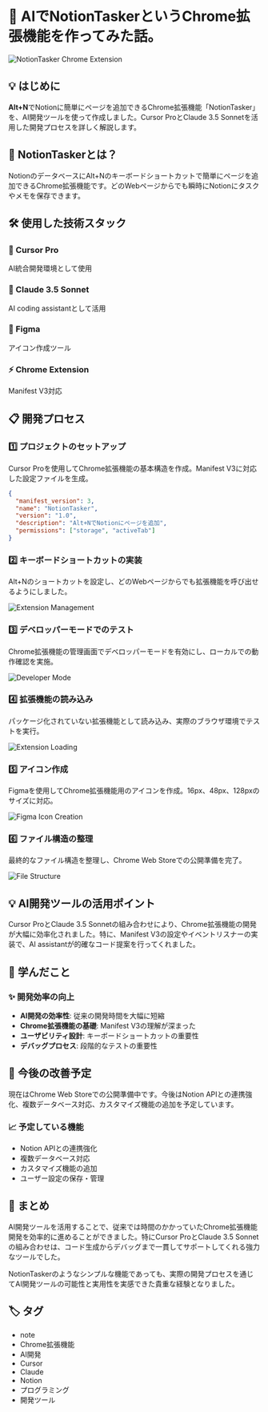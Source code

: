 # 🚀 AIでNotionTaskerというChrome拡張機能を作ってみた話。

![NotionTasker Chrome Extension](/images/note/n4205dbdd13c4_cb3d85fdb97a82f7df57c5267bc06250.png)

## 💡 はじめに

**Alt+N**でNotionに簡単にページを追加できるChrome拡張機能「NotionTasker」を、AI開発ツールを使って作成しました。Cursor ProとClaude 3.5 Sonnetを活用した開発プロセスを詳しく解説します。

## 🎯 NotionTaskerとは？

NotionのデータベースにAlt+Nのキーボードショートカットで簡単にページを追加できるChrome拡張機能です。どのWebページからでも瞬時にNotionにタスクやメモを保存できます。

## 🛠️ 使用した技術スタック

### 🤖 Cursor Pro
AI統合開発環境として使用

### 🧠 Claude 3.5 Sonnet
AI coding assistantとして活用

### 🎨 Figma
アイコン作成ツール

### ⚡ Chrome Extension
Manifest V3対応

## 📋 開発プロセス

### 1️⃣ プロジェクトのセットアップ

Cursor Proを使用してChrome拡張機能の基本構造を作成。Manifest V3に対応した設定ファイルを生成。

```json
{
  "manifest_version": 3,
  "name": "NotionTasker",
  "version": "1.0",
  "description": "Alt+NでNotionにページを追加",
  "permissions": ["storage", "activeTab"]
}
```

### 2️⃣ キーボードショートカットの実装

Alt+Nのショートカットを設定し、どのWebページからでも拡張機能を呼び出せるようにしました。

![Extension Management](/images/note/n4205dbdd13c4_1728869853-MGD6qQRfijvuF4wLptyJHKTl.png)

### 3️⃣ デベロッパーモードでのテスト

Chrome拡張機能の管理画面でデベロッパーモードを有効にし、ローカルでの動作確認を実施。

![Developer Mode](/images/note/n4205dbdd13c4_1728869406-ETQDgkMaA6O3pCoPFBwYWKJS.png)

### 4️⃣ 拡張機能の読み込み

パッケージ化されていない拡張機能として読み込み、実際のブラウザ環境でテストを実行。

![Extension Loading](/images/note/n4205dbdd13c4_1728869946-ai9fG0CmwEUPVZcxusg4y2XO.png)

### 5️⃣ アイコン作成

Figmaを使用してChrome拡張機能用のアイコンを作成。16px、48px、128pxのサイズに対応。

![Figma Icon Creation](/images/note/n4205dbdd13c4_1728870700-squ7GvSBCjiQc4pMgDthEZwU.png)

### 6️⃣ ファイル構造の整理

最終的なファイル構造を整理し、Chrome Web Storeでの公開準備を完了。

![File Structure](/images/note/n4205dbdd13c4_1728870996-d7yj0SwWOuXLZpa5P1toCBbr.png)

## 💡 AI開発ツールの活用ポイント

Cursor ProとClaude 3.5 Sonnetの組み合わせにより、Chrome拡張機能の開発が大幅に効率化されました。特に、Manifest V3の設定やイベントリスナーの実装で、AI assistantが的確なコード提案を行ってくれました。

## 🎯 学んだこと

### ✨ 開発効率の向上
- **AI開発の効率性**: 従来の開発時間を大幅に短縮
- **Chrome拡張機能の基礎**: Manifest V3の理解が深まった
- **ユーザビリティ設計**: キーボードショートカットの重要性
- **デバッグプロセス**: 段階的なテストの重要性

## 🔧 今後の改善予定

現在はChrome Web Storeでの公開準備中です。今後はNotion APIとの連携強化、複数データベース対応、カスタマイズ機能の追加を予定しています。

### 📈 予定している機能

- Notion APIとの連携強化
- 複数データベース対応
- カスタマイズ機能の追加
- ユーザー設定の保存・管理

## 🎉 まとめ

AI開発ツールを活用することで、従来では時間のかかっていたChrome拡張機能開発を効率的に進めることができました。特にCursor ProとClaude 3.5 Sonnetの組み合わせは、コード生成からデバッグまで一貫してサポートしてくれる強力なツールでした。

NotionTaskerのようなシンプルな機能であっても、実際の開発プロセスを通じてAI開発ツールの可能性と実用性を実感できた貴重な経験となりました。

## 🏷️ タグ

- note
- Chrome拡張機能
- AI開発
- Cursor
- Claude
- Notion
- プログラミング
- 開発ツール